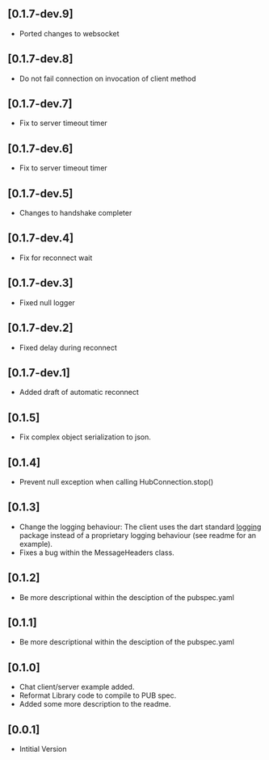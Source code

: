 ## [0.1.7-dev.9]
* Ported changes to websocket

## [0.1.7-dev.8]
* Do not fail connection on invocation of client method

## [0.1.7-dev.7]
* Fix to server timeout timer

## [0.1.7-dev.6]
* Fix to server timeout timer

## [0.1.7-dev.5]
* Changes to handshake completer

## [0.1.7-dev.4]
* Fix for reconnect wait

## [0.1.7-dev.3]
* Fixed null logger

## [0.1.7-dev.2]
* Fixed delay during reconnect

## [0.1.7-dev.1]
* Added draft of automatic reconnect

## [0.1.5]
* Fix complex object serialization to json.

## [0.1.4]
* Prevent null exception when calling HubConnection.stop()

## [0.1.3]
* Change the logging behaviour: The client uses the dart standard [logging](https://pub.dartlang.org/packages/logging) package instead of a proprietary logging behaviour (see readme for an example).
* Fixes a bug within the MessageHeaders class.

## [0.1.2]

* Be more descriptional within the desciption of the pubspec.yaml

## [0.1.1]

* Be more descriptional within the desciption of the pubspec.yaml

## [0.1.0]

* Chat client/server example added.
* Reformat Library code to compile to PUB spec.
* Added some more description to the readme.

## [0.0.1]

* Intitial Version
